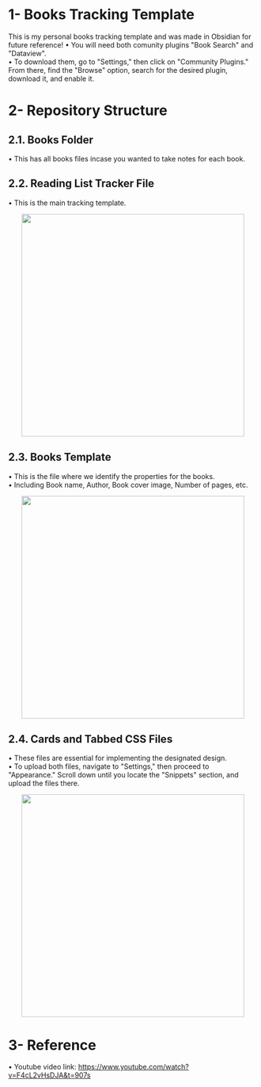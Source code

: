 # 1- Books Tracking Template

This is my personal books tracking template and was made in Obsidian for future reference!
• You will need both comunity plugins "Book Search" and "Dataview". <br>
• To download them, go to "Settings," then click on "Community Plugins." From there, find the "Browse" option, search for the desired plugin, download it, and enable it. <br>

# 2- Repository Structure

## 2.1. Books Folder
• This has all books files incase you wanted to take notes for each book. <br>

## 2.2. Reading List Tracker File
• This is the main tracking template. <br>
<p align="center">
  <img src="https://imgur.com/gu81N5r.png" height="450" />
</p>

## 2.3. Books Template
• This is the file where we identify the properties for the books. <br>
• Including Book name, Author, Book cover image, Number of pages, etc. <br>

<p align="center">
  <img src="https://imgur.com/UMy168F.png" height="450" />
</p>

## 2.4. Cards and Tabbed CSS Files
• These files are essential for implementing the designated design. <br>
• To upload both files, navigate to "Settings," then proceed to "Appearance." Scroll down until you locate the "Snippets" section, and upload the files there. <br>

<p align="center">
  <img src="https://i.imgur.com/siYxrjf.png" height="450" />
</p>

# 3- Reference
• Youtube video link: https://www.youtube.com/watch?v=F4cL2vHsDJA&t=907s




